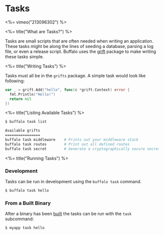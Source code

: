 # Tasks


<%= vimeo("213096302") %>

<%= title("What are Tasks?") %>

Tasks are small scripts that are often needed when writing an application. These tasks might be along the lines of seeding a database, parsing a log file, or even a release script. Buffalo uses the [grift](https://github.com/markbates/grift) package to make writing these tasks simple.

<%= title("Writing Tasks") %>

Tasks must all be in the `grifts` package. A simple task would look like following:

```go
var _ = grift.Add("hello", func(c *grift.Context) error {
  fmt.Println("Hello!")
  return nil
})
```

<%= title("Listing Available Tasks") %>

```bash
$ buffalo task list

Available grifts
================
buffalo task middleware    # Prints out your middleware stack
buffalo task routes        # Print out all defined routes
buffalo task secret        # Generate a cryptographically secure secret key
```

<%= title("Running Tasks") %>

### Development

Tasks can be run in development using the `buffalo task` command.

```bash
$ buffalo task hello
```

### From a Built Binary

After a binary has been [built](/docs/building) the tasks can be run with the `task` subcommand:

```bash
$ myapp task hello
```
